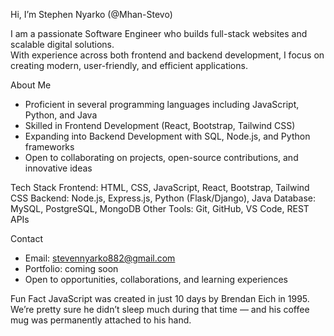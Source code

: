 Hi, I’m Stephen Nyarko (@Mhan-Stevo)

I am a passionate Software Engineer who builds full-stack websites and scalable digital solutions.  
With experience across both frontend and backend development, I focus on creating modern, user-friendly, and efficient applications.

About Me
- Proficient in several programming languages including JavaScript, Python, and Java
- Skilled in Frontend Development (React, Bootstrap, Tailwind CSS)
- Expanding into Backend Development with SQL, Node.js, and Python frameworks
- Open to collaborating on projects, open-source contributions, and innovative ideas

Tech Stack
Frontend: HTML, CSS, JavaScript, React, Bootstrap, Tailwind CSS
Backend: Node.js, Express.js, Python (Flask/Django), Java
Database: MySQL, PostgreSQL, MongoDB
Other Tools: Git, GitHub, VS Code, REST APIs

Contact
- Email: stevennyarko882@gmail.com
- Portfolio: coming soon
- Open to opportunities, collaborations, and learning experiences

Fun Fact
JavaScript was created in just 10 days by Brendan Eich in 1995.  
We’re pretty sure he didn’t sleep much during that time — and his coffee mug was permanently attached to his hand.
